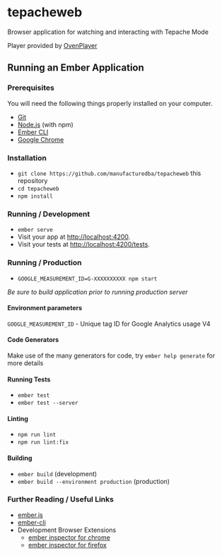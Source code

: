# tepacheweb

Browser application for watching and interacting with Tepache Mode

Player provided by [OvenPlayer](https://www.ovenmediaengine.com/ovenplayer)

## Running an Ember Application

### Prerequisites

You will need the following things properly installed on your computer.

- [Git](https://git-scm.com/)
- [Node.js](https://nodejs.org/) (with npm)
- [Ember CLI](https://cli.emberjs.com/release/)
- [Google Chrome](https://google.com/chrome/)

### Installation

- `git clone https://github.com/manufacturedba/tepacheweb` this repository
- `cd tepacheweb`
- `npm install`

### Running / Development

- `ember serve`
- Visit your app at [http://localhost:4200](http://localhost:4200).
- Visit your tests at [http://localhost:4200/tests](http://localhost:4200/tests).

### Running / Production

- `GOOGLE_MEASUREMENT_ID=G-XXXXXXXXXX npm start`

_Be sure to build application prior to running production server_

#### Environment parameters

`GOOGLE_MEASUREMENT_ID` - Unique tag ID for Google Analytics usage V4

#### Code Generators

Make use of the many generators for code, try `ember help generate` for more details

#### Running Tests

- `ember test`
- `ember test --server`

#### Linting

- `npm run lint`
- `npm run lint:fix`

#### Building

- `ember build` (development)
- `ember build --environment production` (production)

### Further Reading / Useful Links

- [ember.js](https://emberjs.com/)
- [ember-cli](https://cli.emberjs.com/release/)
- Development Browser Extensions
  - [ember inspector for chrome](https://chrome.google.com/webstore/detail/ember-inspector/bmdblncegkenkacieihfhpjfppoconhi)
  - [ember inspector for firefox](https://addons.mozilla.org/en-US/firefox/addon/ember-inspector/)
